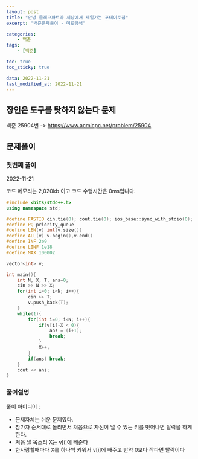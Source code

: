 ```yaml
---
layout: post
title: "안녕 클레오파트라 세상에서 제일가는 포테이토칩"
excerpt: "백준문제풀이 - 미로탐색"

categories:
    - 백준
tags:
    - [백준]

toc: true
toc_sticky: true

data: 2022-11-21
last_modified_at: 2022-11-21
---
```


## 장인은 도구를 탓하지 않는다 문제
백준 25904번 -> <https://www.acmicpc.net/problem/25904>

## 문제풀이
### 첫번째 풀이
2022-11-21

코드 메모리는 2,020kb 이고 코드 수행시간은 0ms입니다.

```cpp
#include <bits/stdc++.h>
using namespace std;

#define FASTIO cin.tie(0); cout.tie(0); ios_base::sync_with_stdio(0);
#define PQ priority_queue
#define LEN(v) int(v.size())
#define ALL(v) v.begin(),v.end()
#define INF 2e9
#define LINF 1e18
#define MAX 100002

vector<int> v;

int main(){
	int N, X, T, ans=0;
	cin >> N >> X;
	for(int i=0; i<N; i++){
		cin >> T;
		v.push_back(T);
	}
	while(1){
		for(int i=0; i<N; i++){
			if(v[i]-X < 0){
				ans = (i+1);
				break;
			}
			X++;
		}
		if(ans) break;
	}
	cout << ans;
}
```

### 풀이설명

풀이 아이디어 :
 - 문제자체는 쉬운 문제였다.
 - 참가자 순서대로 돌리면서 처음으로 자신이 낼 수 있는 키를 벗어나면 탈락을 하게 한다.
 - 처음 낼 목소리 X는 v[i]에 빼준다
 - 한사람할때마다 X를 하나씩 키워서 v[i]에 빼주고 만약 0보다 작다면 탈락이다